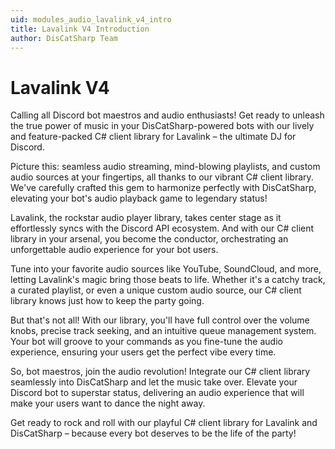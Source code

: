 ```yaml
---
uid: modules_audio_lavalink_v4_intro
title: Lavalink V4 Introduction
author: DisCatSharp Team
---
```


# Lavalink V4

Calling all Discord bot maestros and audio enthusiasts! Get ready to unleash the true power of music in your DisCatSharp-powered bots with our lively and feature-packed C# client library for Lavalink – the ultimate DJ for Discord.

Picture this: seamless audio streaming, mind-blowing playlists, and custom audio sources at your fingertips, all thanks to our vibrant C# client library. We've carefully crafted this gem to harmonize perfectly with DisCatSharp, elevating your bot's audio playback game to legendary status!

Lavalink, the rockstar audio player library, takes center stage as it effortlessly syncs with the Discord API ecosystem. And with our C# client library in your arsenal, you become the conductor, orchestrating an unforgettable audio experience for your bot users.

Tune into your favorite audio sources like YouTube, SoundCloud, and more, letting Lavalink's magic bring those beats to life. Whether it's a catchy track, a curated playlist, or even a unique custom audio source, our C# client library knows just how to keep the party going.

But that's not all! With our library, you'll have full control over the volume knobs, precise track seeking, and an intuitive queue management system. Your bot will groove to your commands as you fine-tune the audio experience, ensuring your users get the perfect vibe every time.

So, bot maestros, join the audio revolution! Integrate our C# client library seamlessly into DisCatSharp and let the music take over. Elevate your Discord bot to superstar status, delivering an audio experience that will make your users want to dance the night away.

Get ready to rock and roll with our playful C# client library for Lavalink and DisCatSharp – because every bot deserves to be the life of the party!
